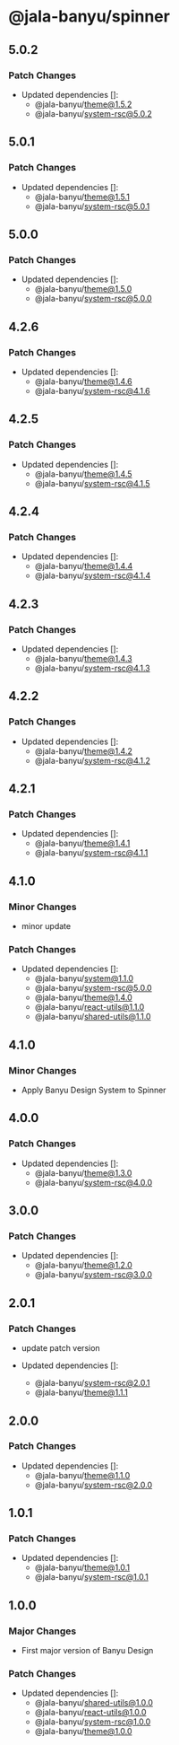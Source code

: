 # @jala-banyu/spinner

## 5.0.2

### Patch Changes

- Updated dependencies []:
  - @jala-banyu/theme@1.5.2
  - @jala-banyu/system-rsc@5.0.2

## 5.0.1

### Patch Changes

- Updated dependencies []:
  - @jala-banyu/theme@1.5.1
  - @jala-banyu/system-rsc@5.0.1

## 5.0.0

### Patch Changes

- Updated dependencies []:
  - @jala-banyu/theme@1.5.0
  - @jala-banyu/system-rsc@5.0.0

## 4.2.6

### Patch Changes

- Updated dependencies []:
  - @jala-banyu/theme@1.4.6
  - @jala-banyu/system-rsc@4.1.6

## 4.2.5

### Patch Changes

- Updated dependencies []:
  - @jala-banyu/theme@1.4.5
  - @jala-banyu/system-rsc@4.1.5

## 4.2.4

### Patch Changes

- Updated dependencies []:
  - @jala-banyu/theme@1.4.4
  - @jala-banyu/system-rsc@4.1.4

## 4.2.3

### Patch Changes

- Updated dependencies []:
  - @jala-banyu/theme@1.4.3
  - @jala-banyu/system-rsc@4.1.3

## 4.2.2

### Patch Changes

- Updated dependencies []:
  - @jala-banyu/theme@1.4.2
  - @jala-banyu/system-rsc@4.1.2

## 4.2.1

### Patch Changes

- Updated dependencies []:
  - @jala-banyu/theme@1.4.1
  - @jala-banyu/system-rsc@4.1.1

## 4.1.0

### Minor Changes

- minor update

### Patch Changes

- Updated dependencies []:
  - @jala-banyu/system@1.1.0
  - @jala-banyu/system-rsc@5.0.0
  - @jala-banyu/theme@1.4.0
  - @jala-banyu/react-utils@1.1.0
  - @jala-banyu/shared-utils@1.1.0

## 4.1.0

### Minor Changes

- Apply Banyu Design System to Spinner

## 4.0.0

### Patch Changes

- Updated dependencies []:
  - @jala-banyu/theme@1.3.0
  - @jala-banyu/system-rsc@4.0.0

## 3.0.0

### Patch Changes

- Updated dependencies []:
  - @jala-banyu/theme@1.2.0
  - @jala-banyu/system-rsc@3.0.0

## 2.0.1

### Patch Changes

- update patch version

- Updated dependencies []:
  - @jala-banyu/system-rsc@2.0.1
  - @jala-banyu/theme@1.1.1

## 2.0.0

### Patch Changes

- Updated dependencies []:
  - @jala-banyu/theme@1.1.0
  - @jala-banyu/system-rsc@2.0.0

## 1.0.1

### Patch Changes

- Updated dependencies []:
  - @jala-banyu/theme@1.0.1
  - @jala-banyu/system-rsc@1.0.1

## 1.0.0

### Major Changes

- First major version of Banyu Design

### Patch Changes

- Updated dependencies []:
  - @jala-banyu/shared-utils@1.0.0
  - @jala-banyu/react-utils@1.0.0
  - @jala-banyu/system-rsc@1.0.0
  - @jala-banyu/theme@1.0.0
